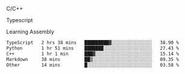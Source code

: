 <p>C/C++</p>
<p> Typescript</p>
<p>Learning Assembly</p>

<!--START_SECTION:waka-->

```txt
TypeScript   2 hrs 38 mins   █████████▓░░░░░░░░░░░░░░░   38.90 %
Python       1 hr 51 mins    ███████░░░░░░░░░░░░░░░░░░   27.43 %
C++          1 hr 1 min      ███▓░░░░░░░░░░░░░░░░░░░░░   15.14 %
Markdown     38 mins         ██▒░░░░░░░░░░░░░░░░░░░░░░   09.35 %
Other        14 mins         █░░░░░░░░░░░░░░░░░░░░░░░░   03.58 %
```

<!--END_SECTION:waka-->
